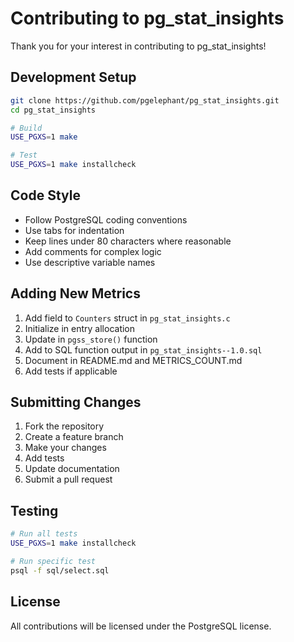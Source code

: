# Contributing to pg_stat_insights

Thank you for your interest in contributing to pg_stat_insights!

## Development Setup

```bash
git clone https://github.com/pgelephant/pg_stat_insights.git
cd pg_stat_insights

# Build
USE_PGXS=1 make

# Test
USE_PGXS=1 make installcheck
```

## Code Style

- Follow PostgreSQL coding conventions
- Use tabs for indentation
- Keep lines under 80 characters where reasonable
- Add comments for complex logic
- Use descriptive variable names

## Adding New Metrics

1. Add field to `Counters` struct in `pg_stat_insights.c`
2. Initialize in entry allocation
3. Update in `pgss_store()` function
4. Add to SQL function output in `pg_stat_insights--1.0.sql`
5. Document in README.md and METRICS_COUNT.md
6. Add tests if applicable

## Submitting Changes

1. Fork the repository
2. Create a feature branch
3. Make your changes
4. Add tests
5. Update documentation
6. Submit a pull request

## Testing

```bash
# Run all tests
USE_PGXS=1 make installcheck

# Run specific test
psql -f sql/select.sql
```

## License

All contributions will be licensed under the PostgreSQL license.

